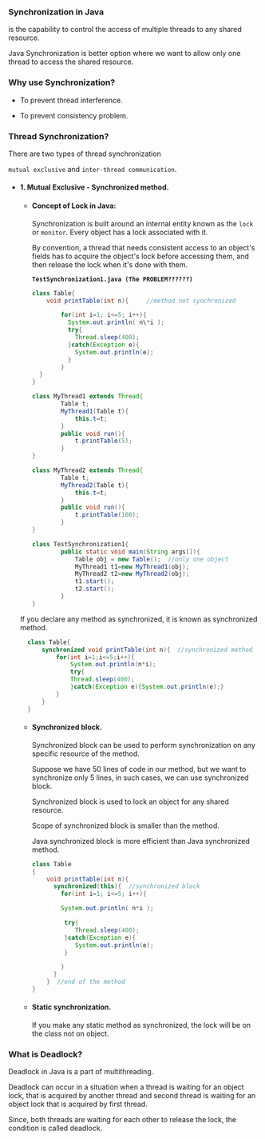 ### Synchronization in Java

is the capability to control the access of multiple threads to any shared resource.

Java Synchronization is better option where we want to allow only one thread to access the shared resource.

### Why use Synchronization?

- To prevent thread interference.

- To prevent consistency problem.

### Thread Synchronization?

There are two types of thread synchronization

`mutual exclusive` and `inter-thread communication`.

- #### 1. Mutual Exclusive - Synchronized method.

  - #### Concept of Lock in Java:

    Synchronization is built around an internal entity known as the `lock` or `monitor`.
    Every object has a lock associated with it.

    By convention, a thread that needs consistent access to an object's fields has to acquire the object's lock before accessing them, and then release the lock when it's done with them.

    **`TestSynchronization1.java (The PROBLEM??????)`**

    ```java
    class Table{
    	void printTable(int n){ 	//method not synchronized

    		for(int i=1; i<=5; i++){
    		  System.out.println( n\*i );
    		  try{
    			Thread.sleep(400);
    		  }catch(Exception e){
    			System.out.println(e);
    		  }
    		}
      }
    }

    class MyThread1 extends Thread{
        	Table t;
        	MyThread1(Table t){
        		this.t=t;
        	}
        	public void run(){
        		t.printTable(5);
        	}
    }

    class MyThread2 extends Thread{
        	Table t;
        	MyThread2(Table t){
        		this.t=t;
        	}
        	public void run(){
        		t.printTable(100);
        	}
    }

    class TestSynchronization1{
        	public static void main(String args[]){
        		Table obj = new Table();  //only one object
        		MyThread1 t1=new MyThread1(obj);
        		MyThread2 t2=new MyThread2(obj);
        		t1.start();
        		t2.start();
        	}
    }
    ```

  If you declare any method as synchronized, it is known as synchronized method.

  ```java
  	class Table{
  		synchronized void printTable(int n){  //synchronized method
  			for(int i=1;i<=5;i++){
  				System.out.println(n*i);
  				try{
  				Thread.sleep(400);
  				}catch(Exception e){System.out.println(e);}
  			}
  		}
  	}
  ```

  - #### Synchronized block.

    Synchronized block can be used to perform synchronization on any specific resource of the method.

    Suppose we have 50 lines of code in our method, but we want to synchronize only 5 lines, in such cases, we can use synchronized block.

    Synchronized block is used to lock an object for any shared resource.

    Scope of synchronized block is smaller than the method.

    Java synchronized block is more efficient than Java synchronized method.

    ```java
    class Table
    {
    	void printTable(int n){
    	  synchronized(this){  //synchronized block
    		for(int i=1; i<=5; i++){

    		System.out.println( n*i );

    		 try{
    			Thread.sleep(400);
    		 }catch(Exception e){
    			System.out.println(e);
    		 }

    		}
    	  }
    	}  //end of the method
    }
    ```

  - #### Static synchronization.
    If you make any static method as synchronized, the lock will be on the class not on object.

### What is Deadlock?

Deadlock in Java is a part of multithreading.

Deadlock can occur in a situation when a thread is waiting for an object lock, that is acquired by another thread and second thread is waiting for an object lock that is acquired by first thread.

Since, both threads are waiting for each other to release the lock, the condition is called deadlock.
